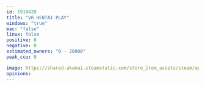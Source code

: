 ```yaml
---
id: 1910420
title: "VR HENTAI PLAY"
windows: "true"
mac: "false"
linux: false
positive: 0
negative: 0
estimated_owners: "0 - 20000"
peak_ccu: 0

image: https://shared.akamai.steamstatic.com/store_item_assets/steam/apps/1910420/header.jpg?t=1648243174
opinions:
---
```

